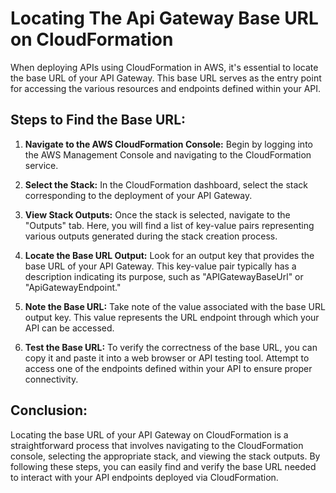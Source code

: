 # Locating The Api Gateway Base URL on CloudFormation

When deploying APIs using CloudFormation in AWS, it's essential to locate the base URL of your API Gateway. This base URL serves as the entry point for accessing the various resources and endpoints defined within your API.

## Steps to Find the Base URL:

1. **Navigate to the AWS CloudFormation Console:** Begin by logging into the AWS Management Console and navigating to the CloudFormation service.

2. **Select the Stack:** In the CloudFormation dashboard, select the stack corresponding to the deployment of your API Gateway.

3. **View Stack Outputs:** Once the stack is selected, navigate to the "Outputs" tab. Here, you will find a list of key-value pairs representing various outputs generated during the stack creation process.

4. **Locate the Base URL Output:** Look for an output key that provides the base URL of your API Gateway. This key-value pair typically has a description indicating its purpose, such as "APIGatewayBaseUrl" or "ApiGatewayEndpoint."

5. **Note the Base URL:** Take note of the value associated with the base URL output key. This value represents the URL endpoint through which your API can be accessed.

6. **Test the Base URL:** To verify the correctness of the base URL, you can copy it and paste it into a web browser or API testing tool. Attempt to access one of the endpoints defined within your API to ensure proper connectivity.

## Conclusion:

Locating the base URL of your API Gateway on CloudFormation is a straightforward process that involves navigating to the CloudFormation console, selecting the appropriate stack, and viewing the stack outputs. By following these steps, you can easily find and verify the base URL needed to interact with your API endpoints deployed via CloudFormation.
